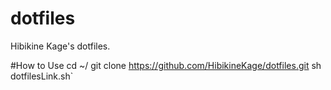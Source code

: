 # dotfiles
Hibikine Kage's dotfiles.

#How to Use
    cd ~/
    git clone https://github.com/HibikineKage/dotfiles.git
    sh dotfilesLink.sh`
